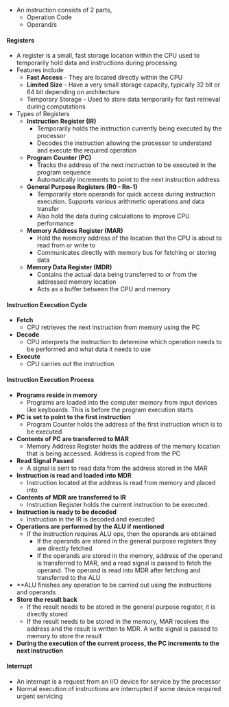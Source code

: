 * An instruction consists of 2 parts, 
	* Operation Code
	* Operand/s
#### Registers 
* A register is a small, fast storage location within the CPU used to temporarily hold data and instructions during processing 
* Features include 
	* **Fast Access** - They are located directly within the CPU
	* **Limited Size** - Have a very small storage capacity, typically 32 bit or 64 bit depending on architecture  
	* Temporary Storage - Used to store data temporarily for fast retrieval during computations
* Types of Registers 
	* **Instruction Register (IR)**
		* Temporarily holds the instruction currently being executed by the processor
		* Decodes the instruction allowing the processor to understand and execute the required operation
	* **Program Counter (PC)**  
		* Tracks the address of the next instruction to be executed in the program sequence 
		* Automatically increments to point to the next instruction address 
	* **General Purpose Registers (R0 - Rn-1)**
		* Temporarily store operands for quick access during instruction execution. Supports various arithmetic operations and data transfer 
		* Also hold the data during calculations to improve CPU performance 
	* **Memory Address Register (MAR)**
		* Hold the memory address of the location that the CPU is about to read from or write to
		* Communicates directly with memory bus for fetching or storing data
	* **Memory Data Register (MDR)**
		* Contains the actual data being transferred to or from the addressed memory location
		* Acts as a buffer between the CPU and memory

#### Instruction Execution Cycle
* **Fetch** 
	* CPU retrieves the next instruction from memory using the PC
*  **Decode**
	* CPU interprets the instruction to determine which operation needs to be performed and what data it needs to use 
* **Execute**
	* CPU carries out the instruction 

#### Instruction Execution Process
* **Programs reside in memory**
	* Programs are loaded into the computer memory from input devices like keyboards. This is before the program execution starts
* **PC is set to point to the first instruction**
	* Program Counter holds the address of the first instruction which is to be executed
* **Contents of PC are transferred to MAR**
	* Memory Address Register holds the address of the memory location that is being accessed. Address is copied from the PC
* **Read Signal Passed**
	* A signal is sent to read data from the address stored in the MAR
* **Instruction is read and loaded into MDR**
	* Instruction located at the address is read from memory and placed into 
* **Contents of MDR are transferred to IR**
	* Instruction Register holds the current instruction to be executed. 
* **Instruction is ready to be decoded**
	* Instruction in the IR is decoded and executed 
* **Operations are performed by the ALU if mentioned**
	* If the instruction requires ALU ops, then the operands are obtained
		* If the operands are stored in the general purpose registers they are directly fetched
		* If the operands are stored in the memory, address of the operand is transferred to MAR, and a read signal is passed to fetch the operand. The operand is read into MDR after fetching and transferred to the ALU
* **ALU finishes any operation to be carried out using the instructions and operands
* **Store the result back**
	* If the result needs to be stored in the general purpose register, it is directly stored
	* If the result needs to be stored in the memory, MAR receives the address and the result is written to MDR. A write signal is passed to memory to store the result
* **During the execution of the current process, the PC increments to the next instruction**

#### Interrupt
* An interrupt is a request from an I/O device for service by the processor
* Normal execution of instructions are interrupted if some device required urgent servicing